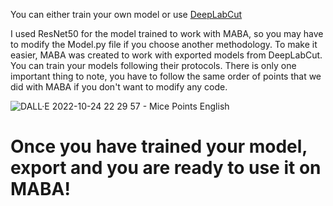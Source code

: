 You can either train your own model or use [DeepLabCut](https://github.com/DeepLabCut/DeepLabCut)

I used ResNet50 for the model trained to work with MABA, so you may have to modify the Model.py file if you choose another methodology.
To make it easier, MABA was created to work with exported models from DeepLabCut. You can train your models following their protocols.
There is only one important thing to note, you have to follow the same order of points that we did with MABA if you don't want to modify any code. 

![DALL·E 2022-10-24 22 29 57 - Mice Points English](https://github.com/JuarezCulau/MABA/assets/88636064/bdf9a0ae-2ea0-4171-b7b6-1774386407bb)

# Once you have trained your model, export and you are ready to use it on MABA!
